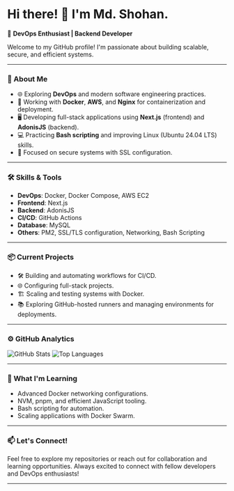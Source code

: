 # Hi there! 👋 I'm Md. Shohan.

🌟 **DevOps Enthusiast | Backend Developer**

Welcome to my GitHub profile! I'm passionate about building scalable, secure, and efficient systems.

---

### 🚀 About Me
- 🌐 Exploring **DevOps** and modern software engineering practices.
- 🔧 Working with **Docker**, **AWS**, and **Nginx** for containerization and deployment.
- 🖥️ Developing full-stack applications using **Next.js** (frontend) and **AdonisJS** (backend).
- 💻 Practicing **Bash scripting** and improving Linux (Ubuntu 24.04 LTS) skills.
- 🌟 Focused on secure systems with SSL configuration.

---

### 🛠️ Skills & Tools
- **DevOps**: Docker, Docker Compose, AWS EC2
- **Frontend**: Next.js
- **Backend**: AdonisJS
- **CI/CD**: GitHub Actions
- **Database**: MySQL
- **Others**: PM2, SSL/TLS configuration, Networking, Bash Scripting

---

### 📦 Current Projects
- 🛠 Building and automating workflows for CI/CD.
- 🌐 Configuring full-stack projects.
- 🏗 Scaling and testing systems with Docker.
- 📚 Exploring GitHub-hosted runners and managing environments for deployments.

---

### ⚙️ GitHub Analytics
![GitHub Stats](https://github-readme-stats.vercel.app/api?username=shohan2032&show_icons=true&theme=radical)
![Top Languages](https://github-readme-stats.vercel.app/api/top-langs/?username=shohan2032&layout=compact&theme=radical)

---

### 🌱 What I'm Learning
- Advanced Docker networking configurations.
- NVM, pnpm, and efficient JavaScript tooling.
- Bash scripting for automation.
- Scaling applications with Docker Swarm.

---

### 📫 Let's Connect!
Feel free to explore my repositories or reach out for collaboration and learning opportunities. Always excited to connect with fellow developers and DevOps enthusiasts!

---


